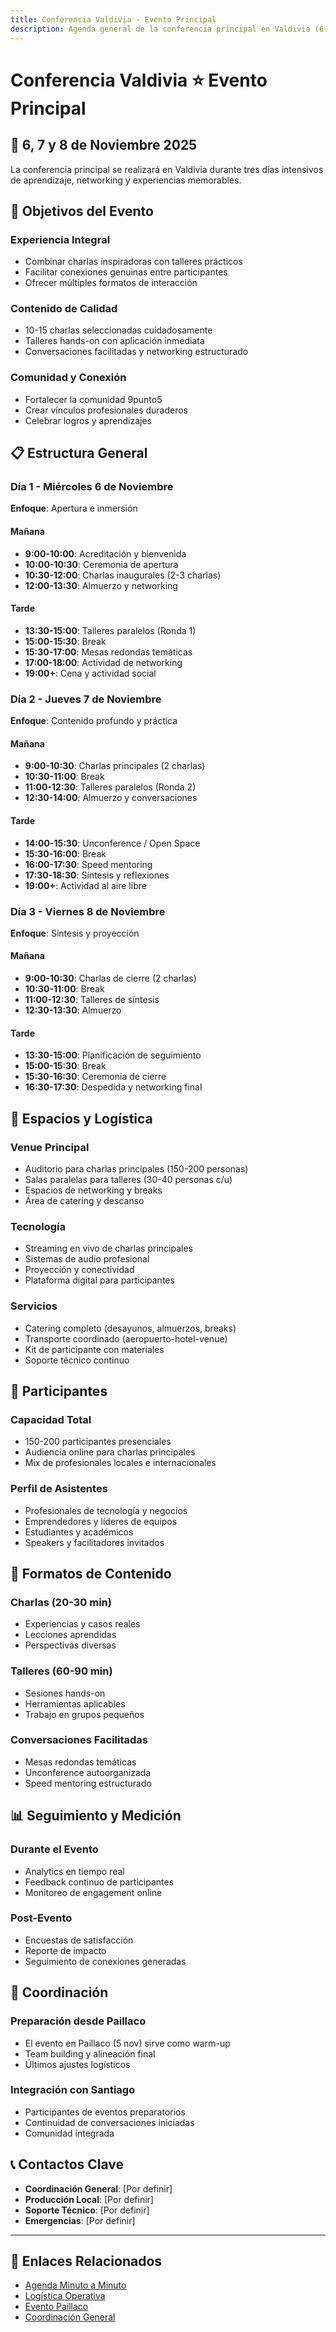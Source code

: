 ```yaml
---
title: Conferencia Valdivia - Evento Principal
description: Agenda general de la conferencia principal en Valdivia (6-8 noviembre)
---
```


# Conferencia Valdivia ⭐ Evento Principal

## 📅 6, 7 y 8 de Noviembre 2025

La conferencia principal se realizará en Valdivia durante tres días intensivos de aprendizaje, networking y experiencias memorables.

## 🎯 Objetivos del Evento

### **Experiencia Integral**
- Combinar charlas inspiradoras con talleres prácticos
- Facilitar conexiones genuinas entre participantes
- Ofrecer múltiples formatos de interacción

### **Contenido de Calidad**
- 10-15 charlas seleccionadas cuidadosamente
- Talleres hands-on con aplicación inmediata
- Conversaciones facilitadas y networking estructurado

### **Comunidad y Conexión**
- Fortalecer la comunidad 9punto5
- Crear vínculos profesionales duraderos
- Celebrar logros y aprendizajes

## 📋 Estructura General

### **Día 1 - Miércoles 6 de Noviembre**
**Enfoque**: Apertura e inmersión

#### **Mañana**
- **9:00-10:00**: Acreditación y bienvenida
- **10:00-10:30**: Ceremonia de apertura
- **10:30-12:00**: Charlas inaugurales (2-3 charlas)
- **12:00-13:30**: Almuerzo y networking

#### **Tarde**
- **13:30-15:00**: Talleres paralelos (Ronda 1)
- **15:00-15:30**: Break
- **15:30-17:00**: Mesas redondas temáticas
- **17:00-18:00**: Actividad de networking
- **19:00+**: Cena y actividad social

### **Día 2 - Jueves 7 de Noviembre**
**Enfoque**: Contenido profundo y práctica

#### **Mañana**
- **9:00-10:30**: Charlas principales (2 charlas)
- **10:30-11:00**: Break
- **11:00-12:30**: Talleres paralelos (Ronda 2)
- **12:30-14:00**: Almuerzo y conversaciones

#### **Tarde**
- **14:00-15:30**: Unconference / Open Space
- **15:30-16:00**: Break
- **16:00-17:30**: Speed mentoring
- **17:30-18:30**: Síntesis y reflexiones
- **19:00+**: Actividad al aire libre

### **Día 3 - Viernes 8 de Noviembre**
**Enfoque**: Síntesis y proyección

#### **Mañana**
- **9:00-10:30**: Charlas de cierre (2 charlas)
- **10:30-11:00**: Break
- **11:00-12:30**: Talleres de síntesis
- **12:30-13:30**: Almuerzo

#### **Tarde**
- **13:30-15:00**: Planificación de seguimiento
- **15:00-15:30**: Break
- **15:30-16:30**: Ceremonia de cierre
- **16:30-17:30**: Despedida y networking final

## 🏢 Espacios y Logística

### **Venue Principal**
- Auditorio para charlas principales (150-200 personas)
- Salas paralelas para talleres (30-40 personas c/u)
- Espacios de networking y breaks
- Área de catering y descanso

### **Tecnología**
- Streaming en vivo de charlas principales
- Sistemas de audio profesional
- Proyección y conectividad
- Plataforma digital para participantes

### **Servicios**
- Catering completo (desayunos, almuerzos, breaks)
- Transporte coordinado (aeropuerto-hotel-venue)
- Kit de participante con materiales
- Soporte técnico continuo

## 👥 Participantes

### **Capacidad Total**
- 150-200 participantes presenciales
- Audiencia online para charlas principales
- Mix de profesionales locales e internacionales

### **Perfil de Asistentes**
- Profesionales de tecnología y negocios
- Emprendedores y líderes de equipos
- Estudiantes y académicos
- Speakers y facilitadores invitados

## 🎯 Formatos de Contenido

### **Charlas (20-30 min)**
- Experiencias y casos reales
- Lecciones aprendidas
- Perspectivas diversas

### **Talleres (60-90 min)**
- Sesiones hands-on
- Herramientas aplicables
- Trabajo en grupos pequeños

### **Conversaciones Facilitadas**
- Mesas redondas temáticas
- Unconference autoorganizada
- Speed mentoring estructurado

## 📊 Seguimiento y Medición

### **Durante el Evento**
- Analytics en tiempo real
- Feedback continuo de participantes
- Monitoreo de engagement online

### **Post-Evento**
- Encuestas de satisfacción
- Reporte de impacto
- Seguimiento de conexiones generadas

## 🔗 Coordinación

### **Preparación desde Paillaco**
- El evento en Paillaco (5 nov) sirve como warm-up
- Team building y alineación final
- Últimos ajustes logísticos

### **Integración con Santiago**
- Participantes de eventos preparatorios
- Continuidad de conversaciones iniciadas
- Comunidad integrada

## 📞 Contactos Clave

- **Coordinación General**: [Por definir]
- **Producción Local**: [Por definir]  
- **Soporte Técnico**: [Por definir]
- **Emergencias**: [Por definir]

---

## 🔗 Enlaces Relacionados

- [Agenda Minuto a Minuto](/07-eventos/valdivia/agenda-detallada/)
- [Logística Operativa](/07-eventos/valdivia/logistica-operativa/)
- [Evento Paillaco](/07-eventos/paillaco/)
- [Coordinación General](/07-eventos/valdivia/coordinacion-general/)